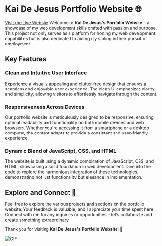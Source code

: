# Kai De Jesus Portfolio Website 🌐
[Visit the Live Website](https://kaidejesuscreates.com/index.html)
Welcome to **Kai De Jesus's Portfolio Website** – a showcase of my web development skills crafted with passion and purpose. This project not only serves as a platform for honing my web development capabilities but is also dedicated to aiding my sibling in their pursuit of employment.

## Key Features

### Clean and Intuitive User Interface
Experience a visually appealing and clutter-free design that ensures a seamless and enjoyable user experience. The clean UI emphasizes clarity and simplicity, allowing visitors to effortlessly navigate through the content.

### Responsiveness Across Devices
Our portfolio website is meticulously designed to be responsive, ensuring optimal readability and functionality on both mobile devices and web browsers. Whether you're accessing it from a smartphone or a desktop computer, the content adapts to provide a consistent and user-friendly experience.

### Dynamic Blend of JavaScript, CSS, and HTML
The website is built using a dynamic combination of JavaScript, CSS, and HTML, showcasing a solid foundation in web development. Dive into the code to explore the harmonious integration of these technologies, demonstrating not just functionality but elegance in implementation.

## Explore and Connect 🚀
Feel free to explore the various projects and sections on the portfolio website. Your feedback is valuable, and I appreciate your time spent here. Connect with me for any inquiries or opportunities – let's collaborate and create something extraordinary.

Thank you for visiting **Kai De Jesus's Portfolio Website**! 🙌

![GIF](https://imgur.com/SOB2167)
